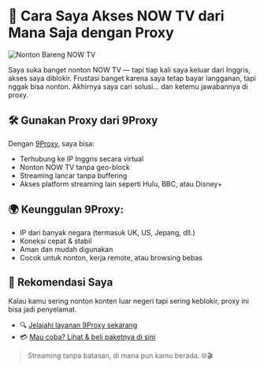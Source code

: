 # 🎥 Cara Saya Akses NOW TV dari Mana Saja dengan Proxy

![Nonton Bareng NOW TV](https://img.pikbest.com/png-images/20211011/cartoon-happy-family-watching-television-together_6140574.png!bw700)

Saya suka banget nonton NOW TV — tapi tiap kali saya keluar dari Inggris, akses saya diblokir. Frustasi banget karena saya tetap bayar langganan, tapi nggak bisa nonton. Akhirnya saya cari solusi... dan ketemu jawabannya di proxy.

## 🛠️ Gunakan Proxy dari 9Proxy

Dengan [9Proxy](https://9proxy.com/?utm_source=Web2.0&utm_medium=Graphy&utm_id=lily555), saya bisa:

- Terhubung ke IP Inggris secara virtual  
- Nonton NOW TV tanpa geo-block  
- Streaming lancar tanpa buffering  
- Akses platform streaming lain seperti Hulu, BBC, atau Disney+  

## 🌍 Keunggulan 9Proxy:

- IP dari banyak negara (termasuk UK, US, Jepang, dll.)  
- Koneksi cepat & stabil  
- Aman dan mudah digunakan  
- Cocok untuk nonton, kerja remote, atau browsing bebas

## 🔗 Rekomendasi Saya

Kalau kamu sering nonton konten luar negeri tapi sering keblokir, proxy ini bisa jadi penyelamat.

- 🔍 [Jelajahi layanan 9Proxy sekarang](https://9proxy.com/?utm_source=Web2.0&utm_medium=Graphy&utm_id=lily555)  
- 💳 [Mau coba? Lihat & beli paketnya di sini](https://9proxy.com/pricing?utm_source=Web2.0&utm_medium=Graphy&utm_id=lily555)
> Streaming tanpa batasan, di mana pun kamu berada. 🌐🎬
